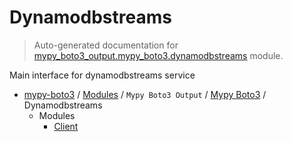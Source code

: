 # Dynamodbstreams

> Auto-generated documentation for [mypy_boto3_output.mypy_boto3.dynamodbstreams](https://github.com/vemel/mypy_boto3/blob/master/mypy_boto3_output/mypy_boto3/dynamodbstreams/__init__.py) module.

Main interface for dynamodbstreams service

- [mypy-boto3](../../../README.md#mypy_boto3) / [Modules](../../../MODULES.md#mypy-boto3-modules) / `Mypy Boto3 Output` / [Mypy Boto3](../index.md#mypy-boto3) / Dynamodbstreams
    - Modules
        - [Client](client.md#client)
